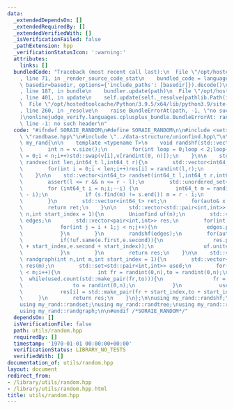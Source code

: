 ```yaml
---
data:
  _extendedDependsOn: []
  _extendedRequiredBy: []
  _extendedVerifiedWith: []
  _isVerificationFailed: false
  _pathExtension: hpp
  _verificationStatusIcon: ':warning:'
  attributes:
    links: []
  bundledCode: "Traceback (most recent call last):\n  File \"/opt/hostedtoolcache/Python/3.9.5/x64/lib/python3.9/site-packages/onlinejudge_verify/documentation/build.py\"\
    , line 71, in _render_source_code_stat\n    bundled_code = language.bundle(stat.path,\
    \ basedir=basedir, options={'include_paths': [basedir]}).decode()\n  File \"/opt/hostedtoolcache/Python/3.9.5/x64/lib/python3.9/site-packages/onlinejudge_verify/languages/cplusplus.py\"\
    , line 187, in bundle\n    bundler.update(path)\n  File \"/opt/hostedtoolcache/Python/3.9.5/x64/lib/python3.9/site-packages/onlinejudge_verify/languages/cplusplus_bundle.py\"\
    , line 401, in update\n    self.update(self._resolve(pathlib.Path(included), included_from=path))\n\
    \  File \"/opt/hostedtoolcache/Python/3.9.5/x64/lib/python3.9/site-packages/onlinejudge_verify/languages/cplusplus_bundle.py\"\
    , line 260, in _resolve\n    raise BundleErrorAt(path, -1, \"no such header\"\
    )\nonlinejudge_verify.languages.cplusplus_bundle.BundleErrorAt: randbase.hpp:\
    \ line -1: no such header\n"
  code: "#ifndef SORAIE_RANDOM\n#define SORAIE_RANDOM\n\n#include <set>\n\n#include\
    \ \"randbase.hpp\"\n#include \"../data-structure/unionfind.hpp\"\n\nnamespace\
    \ my_rand{\n\n    template <typename T>\n    void randshf(std::vector<T>& v){\n\
    \        int n = v.size();\n        for(int loop = 0;loop < 2;loop++)for(int i\
    \ = 0;i < n;i++)std::swap(v[i],v[randint(0, n)]);\n    }\n\n    std::vector<int64_t>\
    \ randvec(int len,int64_t l,int64_t r){\n        std::vector<int64_t> res(len);\n\
    \        for(int i = 0;i < len;i++)res[i] = randint(l,r);\n        return res;\n\
    \    }\n\n    std::vector<int64_t> randset(int64_t l,int64_t r,int64_t n) {\n\
    \        assert(l <= r && n <= r - l);\n        std::unordered_set<int64_t> s;\n\
    \        for (int64_t i = n;i;--i) {\n            int64_t m = randint(l, r + 1\
    \ - i);\n            if (s.find(m) != s.end()) m = r - i;\n            s.insert(m);\n\
    \        }\n        std::vector<int64_t> ret;\n        for(auto& x : s)ret.push_back(x);\n\
    \        return ret;\n    }\n\n    std::vector<std::pair<int,int>> randtree(int\
    \ n,int start_index = 1){\n        UnionFind uf(n);\n        std::vector<pair<int,int>>\
    \ edges;\n        std::vector<pair<int,int>> res;\n        for(int i = 0;i < n;i++){\n\
    \            for(int j = i + 1;j < n;j++){\n                edges.push_back(std::make_pair(i,j));\n\
    \            }\n        }\n        randshf(edges);\n        for(auto&& e : edges){\n\
    \            if(!uf.same(e.first,e.second)){\n                res.push_back(std::make_pair(e.first\
    \ + start_index,e.second + start_index));\n                uf.unite(e.first,e.second);\n\
    \            }\n        }\n        return res;\n    }\n\n    std::vector<std::pair<int,int>>\
    \ randgraph(int n,int m,int start_index = 1){\n        std::vector<std::pair<int,int>>\
    \ res(m);\n        std::set<std::pair<int,int>> used;\n        for(int i = 0;i\
    \ < m;i++){\n            int fr = randint(0,n),to = randint(0,n);\n          \
    \  while(used.count(std::make_pair(fr,to))){\n                fr = randint(0,n);\n\
    \                to = randint(0,n);\n            }\n            used.insert(std::make_pair(fr,to));\n\
    \            res[i] = std::make_pair(fr + start_index,to + start_index);\n   \
    \     }\n        return res;\n    }\n};\n\nusing my_rand::randshf;\nusing my_rand::randvec;\n\
    using my_rand::randset;\nusing my_rand::randtree;\nusing my_rand::randtree;\n\
    using my_rand::randgraph;\n\n#endif /*SORAIE_RANDOM*/"
  dependsOn: []
  isVerificationFile: false
  path: utils/random.hpp
  requiredBy: []
  timestamp: '1970-01-01 00:00:00+00:00'
  verificationStatus: LIBRARY_NO_TESTS
  verifiedWith: []
documentation_of: utils/random.hpp
layout: document
redirect_from:
- /library/utils/random.hpp
- /library/utils/random.hpp.html
title: utils/random.hpp
---
```

